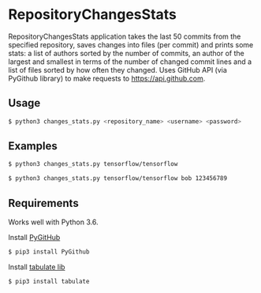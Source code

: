 # RepositoryChangesStats

RepositoryChangesStats application takes the last 50 commits from the specified repository, saves changes into files (per commit) and prints some stats: a list of authors sorted by the number of commits, an author of the largest and smallest in terms of the number of changed commit lines and a list of files sorted by how often they changed. Uses GitHub API (via PyGithub library) to make requests to https://api.github.com.


## Usage

```bash
$ python3 changes_stats.py <repository_name> <username> <password>
```

## Examples

```bash
$ python3 changes_stats.py tensorflow/tensorflow
```

```bash
$ python3 changes_stats.py tensorflow/tensorflow bob 123456789
```

## Requirements
Works well with Python 3.6.

Install [PyGitHub](https://github.com/PyGithub/PyGithub)
```bash
$ pip3 install PyGithub
```

Install [tabulate lib](https://pypi.org/project/tabulate/)
```bash
$ pip3 install tabulate
```
